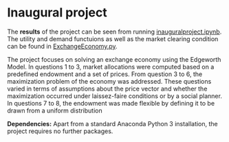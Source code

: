 # Inaugural project

The **results** of the project can be seen from running [inauguralproject.ipynb](inauguralproject.ipynb).
The utility and demand functuions as well as the market clearing condition can be found in [ExchangeEconomy.py](ExchangeEconomy.py). 


The project focuses on solving an exchange economy using the Edgeworth Model. In questions 1 to 3, market allocations were computed based on a predefined endowment and a set of prices. From question 3 to 6, the maximization problem of the economy was addressed. These questions varied in terms of assumptions about the price vector and whether the maximization occurred under laissez-faire conditions or by a social planner. In questions 7 to 8, the endowment was made flexible by defining it to be drawn from a uniform distribution

**Dependencies:** Apart from a standard Anaconda Python 3 installation, the project requires no further packages.
